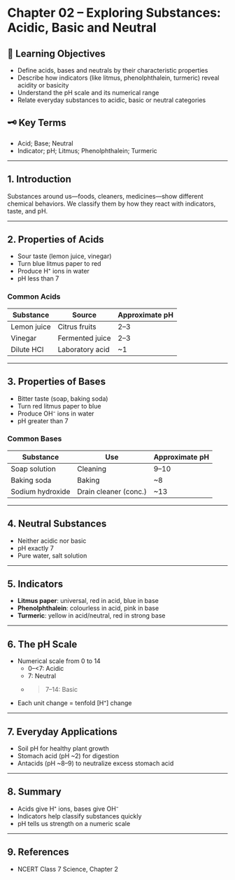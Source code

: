 # Chapter 02 – Exploring Substances: Acidic, Basic and Neutral

## 📖 Learning Objectives
- Define acids, bases and neutrals by their characteristic properties  
- Describe how indicators (like litmus, phenolphthalein, turmeric) reveal acidity or basicity  
- Understand the pH scale and its numerical range  
- Relate everyday substances to acidic, basic or neutral categories  

## 🗝️ Key Terms
- Acid; Base; Neutral  
- Indicator; pH; Litmus; Phenolphthalein; Turmeric  

---

## 1. Introduction
Substances around us—foods, cleaners, medicines—show different chemical behaviors. We classify them by how they react with indicators, taste, and pH.

---

## 2. Properties of Acids
- Sour taste (lemon juice, vinegar)  
- Turn blue litmus paper to red  
- Produce H⁺ ions in water  
- pH less than 7  

### Common Acids
| Substance     | Source         | Approximate pH |
|---------------|----------------|---------------|
| Lemon juice   | Citrus fruits  | 2–3           |
| Vinegar       | Fermented juice| 2–3           |
| Dilute HCl    | Laboratory acid| ~1            |

---

## 3. Properties of Bases
- Bitter taste (soap, baking soda)  
- Turn red litmus paper to blue  
- Produce OH⁻ ions in water  
- pH greater than 7  

### Common Bases
| Substance      | Use                   | Approximate pH |
|----------------|-----------------------|---------------|
| Soap solution  | Cleaning              | 9–10          |
| Baking soda    | Baking                | ~8            |
| Sodium hydroxide| Drain cleaner (conc.)| ~13           |

---

## 4. Neutral Substances
- Neither acidic nor basic  
- pH exactly 7  
- Pure water, salt solution  

---

## 5. Indicators
- **Litmus paper**: universal, red in acid, blue in base  
- **Phenolphthalein**: colourless in acid, pink in base  
- **Turmeric**: yellow in acid/neutral, red in strong base  

---

## 6. The pH Scale
- Numerical scale from 0 to 14  
  - 0–<7: Acidic  
  - 7: Neutral  
  - >7–14: Basic  
- Each unit change = tenfold [H⁺] change  

---

## 7. Everyday Applications
- Soil pH for healthy plant growth  
- Stomach acid (pH ~2) for digestion  
- Antacids (pH ~8–9) to neutralize excess stomach acid  

---

## 8. Summary
- Acids give H⁺ ions, bases give OH⁻  
- Indicators help classify substances quickly  
- pH tells us strength on a numeric scale  

---

## 9. References
- NCERT Class 7 Science, Chapter 2  
